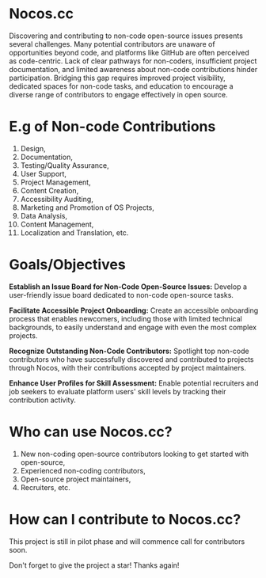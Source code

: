 # Nocos.cc

Discovering and contributing to non-code open-source issues presents several challenges. Many potential contributors are unaware of opportunities beyond code, and platforms like GitHub are often perceived as code-centric. Lack of clear pathways for non-coders, insufficient project documentation, and limited awareness about non-code contributions hinder participation. Bridging this gap requires improved project visibility, dedicated spaces for non-code tasks, and education to encourage a diverse range of contributors to engage effectively in open source.

# E.g of Non-code Contributions

1.  Design,
2.  Documentation,
3.  Testing/Quality Assurance,
4.  User Support,
5.  Project Management,
6.  Content Creation,
7.  Accessibility Auditing,
8.  Marketing and Promotion of OS Projects,
9.  Data Analysis,
10. Content Management,
11. Localization and Translation, etc.

#

#  Goals/Objectives

**Establish an Issue Board for Non-Code Open-Source Issues:** Develop a user-friendly issue board dedicated to non-code open-source tasks.

**Facilitate Accessible Project Onboarding:** Create an accessible onboarding process that enables newcomers, including those with limited technical backgrounds, to easily understand and engage with even the most complex projects.

**Recognize Outstanding Non-Code Contributors:** Spotlight top non-code contributors who have successfully discovered and contributed to projects through Nocos, with their contributions accepted by project maintainers.

**Enhance User Profiles for Skill Assessment:** Enable potential recruiters and job seekers to evaluate platform users' skill levels by tracking their contribution activity.


# Who can use Nocos.cc?

1. New non-coding open-source contributors looking to get started with open-source,
2. Experienced non-coding contributors,
3. Open-source project maintainers,
4. Recruiters, etc.

# How can I contribute to Nocos.cc?
This project is still in pilot phase and will commence call for contributors soon.

Don't forget to give the project a star! Thanks again!
